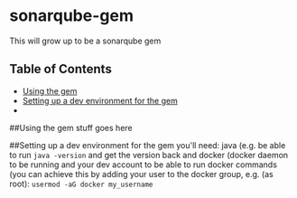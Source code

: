 # sonarqube-gem
This will grow up to be a sonarqube gem

## Table of Contents
 - [Using the gem](#usage)
 - [Setting up a dev environment for the gem](#gemdev)
 - 
 
##Using the gem
stuff goes here

##Setting up a dev environment for the gem
you'll need: java (e.g. be able to run ```java -version``` and get the version back and docker (docker daemon to be running and your dev account to be able to run docker commands (you can achieve this by adding your user to the docker group, e.g. (as root): ```usermod -aG docker my_username```
